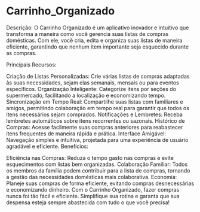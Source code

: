 # Carrinho_Organizado
 Descrição:
O Carrinho Organizado é um aplicativo inovador e intuitivo que transforma a maneira como você gerencia suas listas de compras domésticas. Com ele, você cria, edita e organiza suas listas de maneira eficiente, garantindo que nenhum item importante seja esquecido durante as compras.

Principais Recursos:

Criação de Listas Personalizadas: Crie várias listas de compras adaptadas às suas necessidades, sejam elas semanais, mensais ou para eventos específicos.
Organização Inteligente: Categorize itens por seções do supermercado, facilitando a localização e economizando tempo.
Sincronização em Tempo Real: Compartilhe suas listas com familiares e amigos, permitindo colaboração em tempo real para garantir que todos os itens necessários sejam comprados.
Notificações e Lembretes: Receba lembretes automáticos sobre itens recorrentes ou sazonais.
Histórico de Compras: Acesse facilmente suas compras anteriores para reabastecer itens frequentes de maneira rápida e prática.
Interface Amigável: Navegação simples e intuitiva, projetada para uma experiência de usuário agradável e eficiente.
Benefícios:

Eficiência nas Compras: Reduza o tempo gasto nas compras e evite esquecimentos com listas bem organizadas.
Colaboração Familiar: Todos os membros da família podem contribuir para a lista de compras, tornando a gestão das necessidades domésticas mais colaborativa.
Economia: Planeje suas compras de forma eficiente, evitando compras desnecessárias e economizando dinheiro.
Com o Carrinho Organizado, fazer compras nunca foi tão fácil e eficiente. Simplifique sua rotina e garanta que sua despensa esteja sempre abastecida com tudo o que você precisa!
